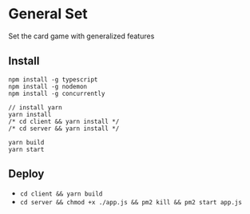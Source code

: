 # General Set
Set the card game with generalized features

## Install
```
npm install -g typescript
npm install -g nodemon
npm install -g concurrently

// install yarn
yarn install
/* cd client && yarn install */
/* cd server && yarn install */

yarn build
yarn start
```

## Deploy
- `cd client && yarn build`
- `cd server && chmod +x ./app.js && pm2 kill && pm2 start app.js`
